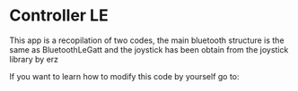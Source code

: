 Controller LE
===================================

This app is a recopilation of two codes, the main bluetooth structure is the same as BluetoothLeGatt and the joystick has been obtain from
the joystick library by erz

If you want to learn how to modify this code by yourself go to:
